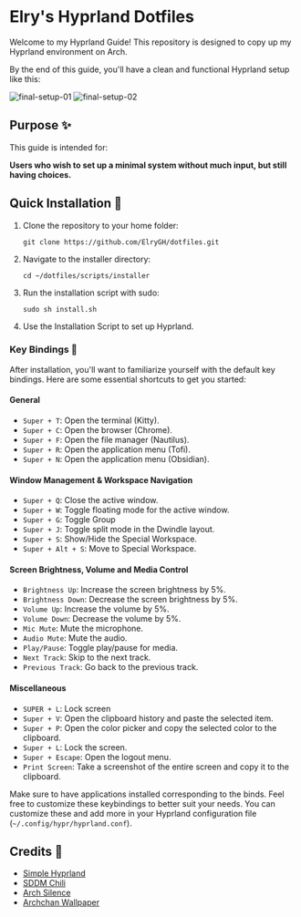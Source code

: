 # Elry's Hyprland Dotfiles 
Welcome to my Hyprland Guide! This repository is designed to copy up my Hyprland environment on Arch.

By the end of this guide, you'll have a clean and functional Hyprland setup like this:

<img src="/assets/github_repo/screenshot-01.png" alt="final-setup-01">
<img src="/assets/github_repo/screenshot-02.png" alt="final-setup-02">

## Purpose ✨
This guide is intended for:

**Users who wish to set up a minimal system without much input, but still having choices.**

## Quick Installation 🚀

1. Clone the repository to your home folder:
    ```
    git clone https://github.com/ElryGH/dotfiles.git
    ```
2. Navigate to the installer directory:
    ```
    cd ~/dotfiles/scripts/installer
    ```
3. Run the installation script with sudo:
    ```
    sudo sh install.sh
    ```
4. Use the Installation Script to set up Hyprland.

### Key Bindings 🎹

After installation, you'll want to familiarize yourself with the default key bindings. Here are some essential shortcuts to get you started:

#### General
- `Super + T`: Open the terminal (Kitty).
- `Super + C`: Open the browser (Chrome).
- `Super + F`: Open the file manager (Nautilus).
- `Super + R`: Open the application menu (Tofi).
- `Super + N`: Open the application menu (Obsidian).

#### Window Management & Workspace Navigation
- `Super + Q`: Close the active window.
- `Super + W`: Toggle floating mode for the active window.
- `Super + G`: Toggle Group
- `Super + J`: Toggle split mode in the Dwindle layout.
- `Super + S`: Show/Hide the Special Workspace.
- `Super + Alt + S`: Move to Special Workspace.

#### Screen Brightness, Volume and Media Control
- `Brightness Up`: Increase the screen brightness by 5%.
- `Brightness Down`: Decrease the screen brightness by 5%.
- `Volume Up`: Increase the volume by 5%.
- `Volume Down`: Decrease the volume by 5%.
- `Mic Mute`: Mute the microphone.
- `Audio Mute`: Mute the audio.
- `Play/Pause`: Toggle play/pause for media.
- `Next Track`: Skip to the next track.
- `Previous Track`: Go back to the previous track.

#### Miscellaneous
- `SUPER + L`: Lock screen
- `Super + V`: Open the clipboard history and paste the selected item.
- `Super + P`: Open the color picker and copy the selected color to the clipboard.
- `Super + L`: Lock the screen.
- `Super + Escape`: Open the logout menu.
- `Print Screen`: Take a screenshot of the entire screen and copy it to the clipboard.

Make sure to have applications installed corresponding to the binds. Feel free to customize these keybindings to better suit your needs. You can customize these and add more in your Hyprland configuration file (`~/.config/hypr/hyprland.conf`).

## Credits 🙏
* [Simple Hyprland](https://github.com/gaurav210233/simple-hyprland)
* [SDDM Chili](https://github.com/MarianArlt/sddm-chili)
* [Arch Silence](https://github.com/fghibellini/arch-silence)
* [Archchan Wallpaper](https://www.pixiv.net/en/artworks/103383813)
